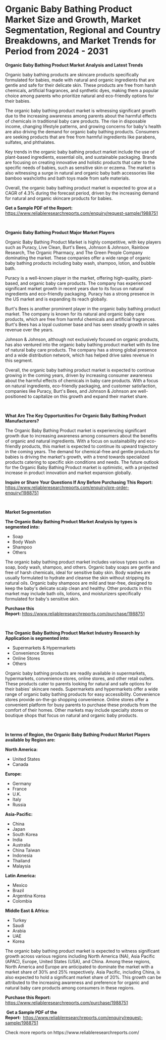 <p><h1>Organic Baby Bathing Product Market Size and Growth, Market Segmentation, Regional and Country Breakdowns, and Market Trends for Period from 2024 -  2031</h1></p><p><strong>Organic Baby Bathing Product Market Analysis and Latest Trends</strong></p>
<p><p>Organic baby bathing products are skincare products specifically formulated for babies, made with natural and organic ingredients that are gentle and safe for their delicate skin. These products are free from harsh chemicals, artificial fragrances, and synthetic dyes, making them a popular choice among parents who prioritize natural and eco-friendly options for their babies.</p><p>The organic baby bathing product market is witnessing significant growth due to the increasing awareness among parents about the harmful effects of chemicals in traditional baby care products. The rise in disposable income, changing lifestyle patterns, and growing concerns for baby's health are also driving the demand for organic baby bathing products. Consumers are seeking products that are free from harmful ingredients like parabens, sulfates, and phthalates.</p><p>Key trends in the organic baby bathing product market include the use of plant-based ingredients, essential oils, and sustainable packaging. Brands are focusing on creating innovative and holistic products that cater to the specific needs of babies, such as sensitive skin or eczema. The market is also witnessing a surge in natural and organic baby bath accessories like bamboo washcloths and bath toys made from safe materials.</p><p>Overall, the organic baby bathing product market is expected to grow at a CAGR of 4.3% during the forecast period, driven by the increasing demand for natural and organic skincare products for babies.</p></p>
<p><strong>Get a Sample PDF of the Report:&nbsp;</strong> <a href="https://www.reliableresearchreports.com/enquiry/request-sample/1988751">https://www.reliableresearchreports.com/enquiry/request-sample/1988751</a></p>
<p>&nbsp;</p>
<p><strong>Organic Baby Bathing Product Major Market Players</strong></p>
<p><p>Organic Baby Bathing Product Market is highly competitive, with key players such as Puracy, Live Clean, Burt's Bees, Johnson & Johnson, Rainbow Research, The Organic Pharmacy, and The Green People Company dominating the market. These companies offer a wide range of organic baby bathing products including baby wash, shampoo, lotion, and bubble bath.</p><p>Puracy is a well-known player in the market, offering high-quality, plant-based, and organic baby care products. The company has experienced significant market growth in recent years due to its focus on natural ingredients and eco-friendly packaging. Puracy has a strong presence in the US market and is expanding its reach globally.</p><p>Burt's Bees is another prominent player in the organic baby bathing product market. The company is known for its natural and organic baby care products, which are free from harmful chemicals and artificial fragrances. Burt's Bees has a loyal customer base and has seen steady growth in sales revenue over the years.</p><p>Johnson & Johnson, although not exclusively focused on organic products, has also ventured into the organic baby bathing product market with its line of natural baby care products. The company has a strong global presence and a wide distribution network, which has helped drive sales revenue in this segment.</p><p>Overall, the organic baby bathing product market is expected to continue growing in the coming years, driven by increasing consumer awareness about the harmful effects of chemicals in baby care products. With a focus on natural ingredients, eco-friendly packaging, and customer satisfaction, companies like Puracy, Burt's Bees, and Johnson & Johnson are well-positioned to capitalize on this growth and expand their market share.</p></p>
<p>&nbsp;</p>
<p><strong>What Are The Key Opportunities For Organic Baby Bathing Product Manufacturers?</strong></p>
<p><p>The Organic Baby Bathing Product market is experiencing significant growth due to increasing awareness among consumers about the benefits of organic and natural ingredients. With a focus on sustainability and eco-friendly products, this market is expected to continue its upward trajectory in the coming years. The demand for chemical-free and gentle products for babies is driving the market's growth, with a trend towards specialized products catering to specific skin conditions and needs. The future outlook for the Organic Baby Bathing Product market is optimistic, with a projected increase in product innovation and market expansion globally.</p></p>
<p><strong>Inquire or Share Your Questions If Any Before Purchasing This Report:</strong> <a href="https://www.reliableresearchreports.com/enquiry/pre-order-enquiry/1988751">https://www.reliableresearchreports.com/enquiry/pre-order-enquiry/1988751</a></p>
<p>&nbsp;</p>
<p><strong>Market Segmentation</strong></p>
<p><strong>The Organic Baby Bathing Product Market Analysis by types is segmented into:</strong></p>
<p><ul><li>Soap</li><li>Body Wash</li><li>Shampoo</li><li>Others</li></ul></p>
<p><p>The organic baby bathing product market includes various types such as soap, body wash, shampoo, and others. Organic baby soaps are gentle and free of harsh chemicals, ideal for sensitive baby skin. Body washes are usually formulated to hydrate and cleanse the skin without stripping its natural oils. Organic baby shampoos are mild and tear-free, designed to keep the baby's delicate scalp clean and healthy. Other products in this market may include bath oils, lotions, and moisturizers specifically formulated for baby's sensitive skin.</p></p>
<p><strong>Purchase this Report:&nbsp;</strong><a href="https://www.reliableresearchreports.com/purchase/1988751">https://www.reliableresearchreports.com/purchase/1988751</a></p>
<p>&nbsp;</p>
<p><strong>The Organic Baby Bathing Product Market Industry Research by Application is segmented into:</strong></p>
<p><ul><li>Supermarkets & Hypermarkets</li><li>Convenience Stores</li><li>Online Stores</li><li>Others</li></ul></p>
<p><p>Organic baby bathing products are readily available in supermarkets, hypermarkets, convenience stores, online stores, and other retail outlets. These products cater to parents looking for natural and safe options for their babies' skincare needs. Supermarkets and hypermarkets offer a wide range of organic baby bathing products for easy accessibility. Convenience stores provide on-the-go shopping convenience. Online stores offer a convenient platform for busy parents to purchase these products from the comfort of their homes. Other markets may include specialty stores or boutique shops that focus on natural and organic baby products.</p></p>
<p>&nbsp;</p>
<p><strong>In terms of Region, the Organic Baby Bathing Product Market Players available by Region are:</strong></p>
<p>
    <p> <strong> North America: </strong>
        <ul>
            <li>United States</li>
            <li>Canada</li>
        </ul>
        </p> 
    <p> <strong> Europe: </strong>
        <ul>
            <li>Germany</li>
            <li>France</li>
            <li>U.K.</li>
            <li>Italy</li>
            <li>Russia</li>
        </ul>
        </p> 
    <p> <strong> Asia-Pacific: </strong>
        <ul>
            <li>China</li>
            <li>Japan</li>
            <li>South Korea</li>
            <li>India</li>
            <li>Australia</li>
            <li>China Taiwan</li>
            <li>Indonesia</li>
            <li>Thailand</li>
            <li>Malaysia</li>
        </ul>
        </p> 
    <p> <strong> Latin America: </strong>
        <ul>
            <li>Mexico</li>
            <li>Brazil</li>
            <li>Argentina Korea</li>
            <li>Colombia</li>
        </ul>
        </p> 
    <p> <strong> Middle East & Africa: </strong>
        <ul>
            <li>Turkey</li>
            <li>Saudi</li>
            <li>Arabia</li>
            <li>UAE</li>
            <li>Korea</li>
        </ul>
    </p>
    </p>
<p><p>The organic baby bathing product market is expected to witness significant growth across various regions including North America (NA), Asia Pacific (APAC), Europe, United States (USA), and China. Among these regions, North America and Europe are anticipated to dominate the market with a market share of 30% and 25% respectively. Asia Pacific, including China, is also expected to hold a significant market share of 20%. This growth can be attributed to the increasing awareness and preference for organic and natural baby care products among consumers in these regions.</p></p>
<p><strong>Purchase this Report: </strong><a href="https://www.reliableresearchreports.com/purchase/1988751">https://www.reliableresearchreports.com/purchase/1988751</a></p>
<p>&nbsp;<strong>Get a Sample PDF of the Report:&nbsp;&nbsp;</strong><a href="https://www.reliableresearchreports.com/enquiry/request-sample/1988751">https://www.reliableresearchreports.com/enquiry/request-sample/1988751</a></p>
<p><strong></strong></p>
<p>Check more reports on https://www.reliableresearchreports.com/</p>
